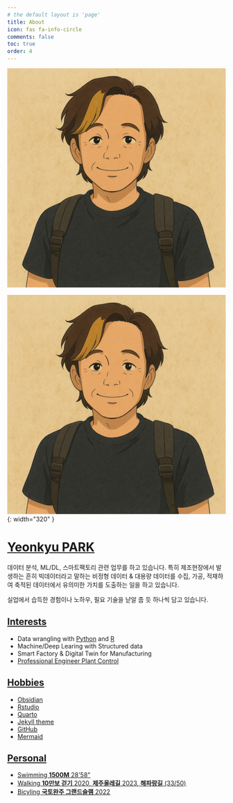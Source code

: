 ```yaml
---
# the default layout is 'page'
title: About
icon: fas fa-info-circle
comments: false
toc: true
order: 4
---
```


<img src="assets/img/avatar_me.png" class="profile-image" alt="프로필 이미지">

![](/assets/img/avatar_me.png){: width="320" }

# [Yeonkyu PARK](https://github.com/yeonkyupark/)

데이터 분석, ML/DL, 스마트팩토리 관련 업무를 하고 있습니다.
특히 제조현장에서 발생하는 흔히 빅데이터라고 말하는 비정형 데이터 & 대용량 데이터를 수집, 가공, 적재하여 축적된 데이터에서 유의미한 가치를 도출하는 일을 하고 있습니다.

실업에서 습득한 경험이나 노하우, 필요 기술을 낟알 줍 듯 하나씩 담고 있습니다. 

## <u>Interests</u>

- Data wrangling with [Python](https://yeonkyupark.github.io/tags/python/) and [R](https://yeonkyupark.github.io/tags/r/)
- Machine/Deep Learing with Structured data
- Smart Factory & Digital Twin for Manufacturing
- [Professional Engineer Plant Control](https://yeonkyupark.github.io/pepc2e/)

## <u>Hobbies<u/>

- [Obsidian](https://yeonkyupark.github.io/tags/obsidian/)
- [Rstudio](https://yeonkyupark.github.io/tags/rstudio/)
- [Quarto](https://yeonkyupark.github.io/tags/quarto/)
- [Jekyll theme](https://yeonkyupark.github.io/tags/jekyll/)
- [GitHub](https://yeonkyupark.github.io/tags/github/)
- Mermaid

## <u>Personal<u/>

- Swimming **1500M** [28'58"](https://www.instagram.com/p/C_Wr-KrSbOr/?utm_source=ig_web_copy_link&igsh=MzRlODBiNWFlZA==)
- Walking **10만보 걷기** [2020](https://www.instagram.com/p/B8BkqZOg4sQ/?igsh=MXAwYmVrbXlnOGRqbQ==), **제주올레길** [2023](https://www.instagram.com/p/CtQNsuayuh5/?utm_source=ig_web_copy_link&igsh=MzRlODBiNWFlZA==), **해파랑길** [(33/50)](https://www.instagram.com/p/DBDPBKaBkZK/?utm_source=ig_web_copy_link&igsh=MzRlODBiNWFlZA==)
- Bicyling **국토완주 그랜드슬램** [2022](https://www.instagram.com/p/CRNnpMbBVvo/?utm_source=ig_web_copy_link&igsh=MzRlODBiNWFlZA==)
